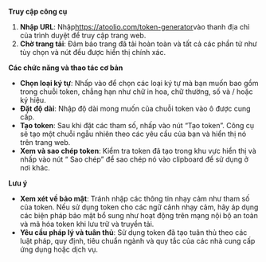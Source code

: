 **Truy cập công cụ**
1. **Nhập URL**: Nhập<https://atoolio.com/token-generator>vào thanh địa chỉ của trình duyệt để truy cập trang web.
2. **Chờ trang tải**: Đảm bảo trang đã tải hoàn toàn và tất cả các phần tử như tùy chọn và nút đều được hiển thị chính xác.

**Các chức năng và thao tác cơ bản**
- **Chọn loại ký tự**: Nhấp vào để chọn các loại ký tự mà bạn muốn bao gồm trong chuỗi token, chẳng hạn như chữ in hoa, chữ thường, số và / hoặc ký hiệu.
- **Đặt độ dài**: Nhập độ dài mong muốn của chuỗi token vào ô được cung cấp.
- **Tạo token**: Sau khi đặt các tham số, nhấp vào nút “Tạo token”. Công cụ sẽ tạo một chuỗi ngẫu nhiên theo các yêu cầu của bạn và hiển thị nó trên trang web.
- **Xem và sao chép token**: Kiểm tra token đã tạo trong khu vực hiển thị và nhấp vào nút “ Sao chép” để sao chép nó vào clipboard để sử dụng ở nơi khác.

**Lưu ý**
- **Xem xét về bảo mật**: Tránh nhập các thông tin nhạy cảm như tham số của token. Nếu sử dụng token cho các ngữ cảnh nhạy cảm, hãy áp dụng các biện pháp bảo mật bổ sung như hoạt động trên mạng nội bộ an toàn và mã hóa token khi lưu trữ và truyền tải.
- **Yêu cầu pháp lý và tuân thủ**: Sử dụng token đã tạo tuân thủ theo các luật pháp, quy định, tiêu chuẩn ngành và quy tắc của các nhà cung cấp ứng dụng hoặc dịch vụ.